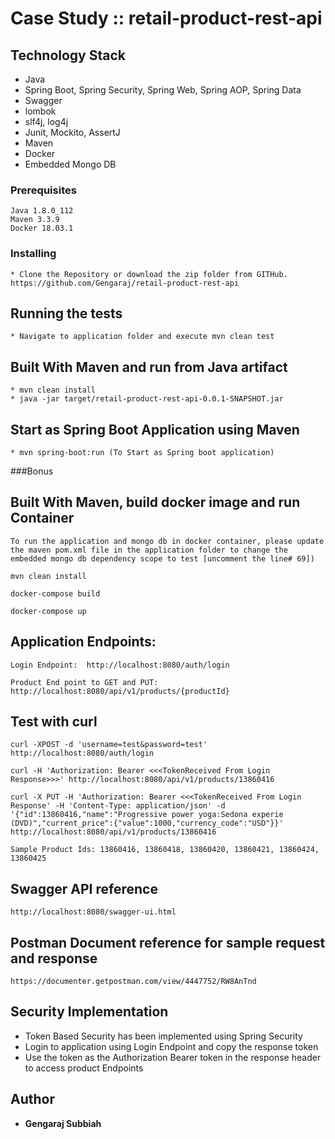 # Case Study :: retail-product-rest-api

## Technology Stack

* Java
* Spring Boot, Spring Security, Spring Web, Spring AOP, Spring Data
* Swagger
* lombok
* slf4j, log4j
* Junit, Mockito, AssertJ
* Maven
* Docker
* Embedded Mongo DB 


### Prerequisites

```
Java 1.8.0_112
Maven 3.3.9
Docker 18.03.1
```

### Installing

```
* Clone the Repository or download the zip folder from GITHub. https://github.com/Gengaraj/retail-product-rest-api
```

## Running the tests

```
* Navigate to application folder and execute mvn clean test
```

## Built With Maven and run from Java artifact

```
* mvn clean install
* java -jar target/retail-product-rest-api-0.0.1-SNAPSHOT.jar
```


## Start as Spring Boot Application using Maven

```
* mvn spring-boot:run (To Start as Spring boot application)
```

###Bonus 
## Built With Maven, build docker image and run Container  

```
To run the application and mongo db in docker container, please update the maven pom.xml file in the application folder to change the embedded mongo db dependency scope to test [uncomment the line# 69])

mvn clean install

docker-compose build

docker-compose up
```

## Application Endpoints:

```
Login Endpoint:  http://localhost:8080/auth/login

Product End point to GET and PUT: http://localhost:8080/api/v1/products/{productId}
```

## Test with curl

```
curl -XPOST -d 'username=test&password=test' http://localhost:8080/auth/login

curl -H 'Authorization: Bearer <<<TokenReceived From Login Response>>>' http://localhost:8080/api/v1/products/13860416

curl -X PUT -H 'Authorization: Bearer <<<TokenReceived From Login Response' -H 'Content-Type: application/json' -d '{"id":13860416,"name":"Progressive power yoga:Sedona experie (DVD)","current_price":{"value":1000,"currency_code":"USD"}}' http://localhost:8080/api/v1/products/13860416

Sample Product Ids: 13860416, 13860418, 13860420, 13860421, 13860424, 13860425
```

## Swagger API reference
```
http://localhost:8080/swagger-ui.html
```

## Postman Document reference for sample request and response
```
https://documenter.getpostman.com/view/4447752/RW8AnTnd
```

## Security Implementation

* Token Based Security has been implemented using Spring Security
* Login to application using Login Endpoint and copy the response token
* Use the token as the Authorization Bearer token in the response header to access product Endpoints


## Author
* **Gengaraj Subbiah** 

